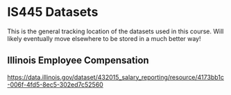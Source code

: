 # IS445 Datasets

This is the general tracking location of the datasets used in this course.  Will likely eventually move elsewhere to be stored in a much better way!

## Illinois Employee Compensation

https://data.illinois.gov/dataset/432015_salary_reporting/resource/4173bb1c-006f-4fd5-8ec5-302ed7c52560
